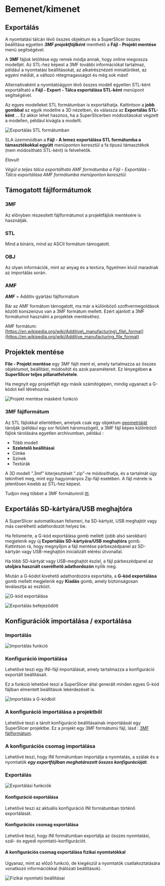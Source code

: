 # Bemenet/kimenet

## Exportálás

A nyomtatási tálcán lévő összes objektum és a SuperSlicer összes beállítása egyetlen _**3MF projektfájlként**_ menthető a **Fájl - Projekt mentése** menü segítségével.

A **3MF** fájlok letöltése egy remek módja annak, hogy online megossza modelljét. Az STL-hez képest a 3MF további információkat tartalmaz, például a nyomtatási beállításokat, az alkatrésznézeti miniatűröket, az egyéni médiát, a változó rétegmagasságot és még sok mást!

Alternatívaként a nyomtatóágyon lévő összes modell egyetlen STL-ként exportálható a **Fájl - Export - Tálca exportálása STL-ként** menüpont segítségével.

Az egyes modelleket STL formátumban is exportálhatja. Kattintson a **jobb gombbal** az egyik modellre a 3D nézetben, és válassza az **Exportálás STL-ként** ... Ez akkor lehet hasznos, ha a SuperSlicerben módosításokat végzett a modellen, például kivágta a modellt.

![Export&#xE1;l&#xE1;s STL form&#xE1;tumban](.gitbook/assets/input_output_001.jpg)

SLA üzemmódban a **Fájl - A lemez exportálása STL formátumba a támasztékokkal együtt** menüponton keresztül a fa típusú támasztékok \(nem módosítható STL-ként\) is felvehetők.

_Elavult_

_Végül a teljes tálca exportálható AMF formátumba a Fájl - Exportálás - Tálca exportálása AMF formátumba menüponton keresztül._

## Támogatott fájlformátumok

### 3MF

Az előnyben részesített fájlformátumot a projektfájlok mentésére is használják.

### STL

Mind a bináris, mind az ASCII formátum támogatott.

### OBJ

Az olyan információk, mint az anyag és a textúra, figyelmen kívül maradnak az importálás során.

### AMF

_**AMF**_ = Additív gyártási fájlformátum

Bár az AMF formátum támogatott, ma már a különböző szoftvermegoldások között konszenzus van a 3MF formátum mellett. Ezért ajánlott a 3MF formátumot használni a projektek mentéséhez.

AMF formátum: [https://en.wikipedia.org/wiki/Additive\_manufacturing\_file\_format](https://en.wikipedia.org/wiki/Additive_manufacturing_file_format)

## Projektek mentése

**File - Projekt mentése** egy 3MF fájlt ment el, amely tartalmazza az összes objektumot, beállítást, módosítót és azok paramétereit. Ez lényegében **a SuperSlicer teljes pillanatfelvétele**.

Ha megnyit egy projektfájlt egy másik számítógépen, mindig ugyanazt a G-kódot kell létrehoznia.

![Projekt ment&#xE9;se m&#xE1;sk&#xE9;nt funkci&#xF3;](.gitbook/assets/input_output_002.jpg)

### 3MF fájlformátum

Az STL fájlokkal ellentétben, amelyek csak egy objektum [geometriáját](http://www.fabbers.com/tech/STL_Format) tárolják \(például egy sor felületi háromszöget\), a 3MF fájl képes különböző fájlok tárolására egyetlen archívumban, például :

* Több modell
* **Szeletelő beállításai**
* Címke
* Színek
* Textúrák

A 3D modell ".3mf" kiterjesztését ".zip"-re módosíthatja, és a tartalmát úgy tekintheti meg, mint egy hagyományos Zip-fájl esetében. A fájl mérete is jelentősen kisebb az STL-hez képest.

Tudjon meg többet a 3MF formátumról [itt](https://3mf.io/). 

## Exportálás SD-kártyára/USB meghajtóra

A SuperSlicer automatikusan felismeri, ha SD-kártyát, USB meghajtót vagy más cserélhető adathordozót helyez be.

Ha felismerte, a G-kód exportálása gomb mellett \(jobb alsó sarokban\) megjelenik egy új **Exportálás SD-kártyára/USB meghajtóra** gomb. Kattintson rá, hogy megnyíljon a fájl mentése párbeszédpanel az SD-kártyán vagy USB-meghajtón inicializált elérési útvonallal.

Ha több SD-kártyát vagy USB-meghajtót észlel, a fájl párbeszédpanel az **utoljára használt cserélhető adathordozón** nyílik meg.

Miután a G-kódot kivehető adathordozóra exportálta, a **G-kód exportálása** gomb mellett megjelenik egy **Kiadás** gomb, amely biztonságosan leválasztja az eszközt.

![G-k&#xF3;d export&#xE1;l&#xE1;sa](.gitbook/assets/input_output_003.jpg)

![Export&#xE1;l&#xE1;s befejez&#x151;d&#xF6;tt](.gitbook/assets/input_output_004.jpg)

## Konfigurációk importálása / exportálása

### Importálás

![Import&#xE1;l&#xE1;s funkci&#xF3;](.gitbook/assets/input_output_005.jpg)

### Konfiguráció importálása

Lehetővé teszi egy INI-fájl importálását, amely tartalmazza a konfiguráció exportált beállításait.

Ez a funkció lehetővé teszi a SuperSlicer által generált minden egyes G-kód fájlban elmentett beállítások lekérdezését is.

![Import&#xE1;l&#xE1;s a G-k&#xF3;db&#xF3;l](.gitbook/assets/input_output_006.jpg)

### A konfiguráció importálása a projektből

Lehetővé teszi a tárolt konfiguráció beállításainak importálását egy SuperSlicer projektbe. Ez a projekt egy 3MF formátumú fájl, lásd : [3MF fájlformátum](../input_output/input_output.md#3MF%20fájlformátum).

### A konfigurációs csomag importálása

Lehetővé teszi, hogy INI formátumban importálja a nyomtatás, a szálak és a nyomtatók _**egy exportfájlban meghatározott összes konfigurációját**_.

### Exportálás

![Export&#xE1;l&#xE1;si funkci&#xF3;k](.gitbook/assets/input_output_007.jpg)

#### Konfiguráció exportálása

Lehetővé teszi az aktuális konfiguráció INI formátumban történő exportálását.

#### Konfigurációs csomag exportálása

Lehetővé teszi, hogy INI formátumban exportálja az összes nyomtatási, szál- és egyedi nyomtató-konfigurációt.

#### A konfigurációs csomag exportálása fizikai nyomtatókkal

Ugyanaz, mint az előző funkció, de kiegészül a nyomtatók csatlakoztatására vonatkozó információkkal \(hálózati beállítások\).

![Fizikai nyomtat&#xF3; be&#xE1;ll&#xED;t&#xE1;sai](.gitbook/assets/input_output_008.jpg)



